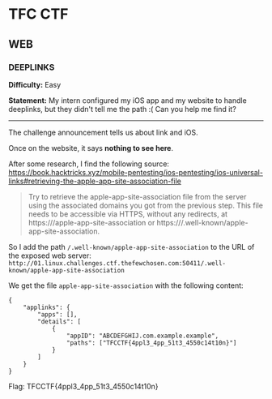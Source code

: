 # TFC CTF

## WEB

### DEEPLINKS

**Difficulty:** Easy

**Statement:** My intern configured my iOS app and my website to handle deeplinks, but they didn't tell me the path :( Can you help me find it?

***

The challenge announcement tells us about link and iOS.

Once on the website, it says **nothing to see here**. 

After some research, I find the following source: https://book.hacktricks.xyz/mobile-pentesting/ios-pentesting/ios-universal-links#retrieving-the-apple-app-site-association-file

> Try to retrieve the apple-app-site-association file from the server using the associated domains you got from the previous step. This file needs to be accessible via HTTPS, without any redirects, at https://<domain>/apple-app-site-association or https://<domain>/.well-known/apple-app-site-association.

So I add the path `/.well-known/apple-app-site-association` to the URL of the exposed web server: `http://01.linux.challenges.ctf.thefewchosen.com:50411/.well-known/apple-app-site-association`

We get the file `apple-app-site-association` with the following content:  

```
{
    "applinks": {
        "apps": [],
        "details": [
            {
                "appID": "ABCDEFGHIJ.com.example.example",
                "paths": ["TFCCTF{4ppl3_4pp_51t3_4550c14t10n}"]
            }
        ]
    }
}
```

Flag: TFCCTF{4ppl3_4pp_51t3_4550c14t10n}
